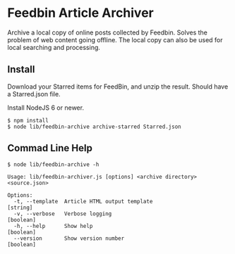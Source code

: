 Feedbin Article Archiver
========================

Archive a local copy of online posts collected by Feedbin. Solves the problem of web content going offline. The local copy can also be used for local searching and processing.

Install
-------

Download your Starred items for FeedBin, and unzip the result. Should have a Starred.json file.

Install NodeJS 6 or newer.

    $ npm install
    $ node lib/feedbin-archive archive-starred Starred.json


Commad Line Help
----------------

    $ node lib/feedbin-archive -h

    Usage: lib/feedbin-archiver.js [options] <archive directory> <source.json>

    Options:
      -t, --template  Article HTML output template                          [string]
      -v, --verbose   Verbose logging                                      [boolean]
      -h, --help      Show help                                            [boolean]
      --version       Show version number                                  [boolean]


